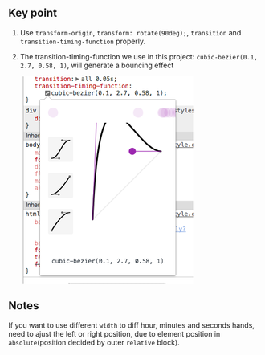 ## Key point

1. Use `transform-origin`, `transform: rotate(90deg);`, `transition` and `transition-timing-function` properly.
2. The transition-timing-function we use in this project: `cubic-bezier(0.1, 2.7, 0.58, 1)`, will generate a bouncing effect

    ![transition-timing-function](./images/bouncingEffect.png)

## Notes

If you want to use different `width` to diff hour, minutes and seconds hands, need to ajust the left or right position, due to element position in `absolute`(position decided by outer `relative` block).

